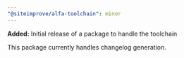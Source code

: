 ```yaml
---
"@siteimprove/alfa-toolchain": minor
---
```


**Added:** Initial release of a package to handle the toolchain

This package currently handles changelog generation.
